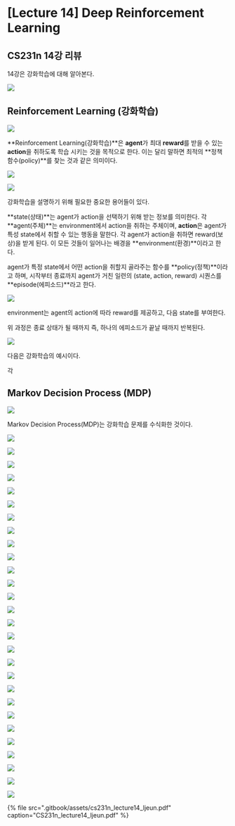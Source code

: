 # \[Lecture 14\] Deep Reinforcement Learning

## CS231n 14강 리뷰

14강은 강화학습에 대해 알아본다.

![](.gitbook/assets/cs231n_lecture14_ljeun_page-0001.jpg)

## Reinforcement Learning \(강화학습\)

![](.gitbook/assets/cs231n_lecture14_ljeun_page-0003.jpg)

**Reinforcement Learning\(강화학습\)**은 **agent**가 최대 **reward**를 받을 수 있는 **action**을 취하도록 학습 시키는 것을 목적으로 한다. 이는 달리 말하면 최적의 **정책 함수\(policy\)**를 찾는 것과 같은 의미이다.

![](.gitbook/assets/cs231n_lecture14_ljeun_page-0004.jpg)

![](.gitbook/assets/cs231n_lecture14_ljeun_page-0005.jpg)

강화학습을 설명하기 위해 필요한 중요한 용어들이 있다.

**state\(상태\)**는 agent가 action을 선택하기 위해 받는 정보를 의미한다. 각 **agent\(주체\)**는 environment에서 action을 취하는 주체이며, **action**은 agent가 특성 state에서 취할 수 있는 행동을 말한다. 각 agent가 action을 취하면 reward\(보상\)을 받게 된다. 이 모든 것들이 일어나는 배경을 **environment\(환경\)**이라고 한다. 

agent가 특정 state에서 어떤 action을 취할지 골라주는 함수를 **policy\(정책\)**이라고 하며, 시작부터 종료까지 agent가 거친 일련의 \(state, action, reward\) 시퀀스를 **episode\(에피소드\)**라고 한다.

![](.gitbook/assets/cs231n_lecture14_ljeun_page-0006.jpg)

environment는 agent의 action에 따라 reward를 제공하고, 다음 state를 부여한다.

위 과정은 종료 상태가 될 때까지 즉, 하나의 에피소드가 끝날 때까지 반복된다.

![](.gitbook/assets/cs231n_lecture14_ljeun_page-0007.jpg)

다음은 강화학습의 예시이다.

각

## Markov Decision Process \(MDP\)

![](.gitbook/assets/cs231n_lecture14_ljeun_page-0008.jpg)

Markov Decision Process\(MDP\)는 강화학습 문제를 수식화한 것이다.

![](.gitbook/assets/cs231n_lecture14_ljeun_page-0009.jpg)

![](.gitbook/assets/cs231n_lecture14_ljeun_page-0010.jpg)

![](.gitbook/assets/cs231n_lecture14_ljeun_page-0011.jpg)

![](.gitbook/assets/cs231n_lecture14_ljeun_page-0012.jpg)

![](.gitbook/assets/cs231n_lecture14_ljeun_page-0013.jpg)

![](.gitbook/assets/cs231n_lecture14_ljeun_page-0014.jpg)

![](.gitbook/assets/cs231n_lecture14_ljeun_page-0015.jpg)

![](.gitbook/assets/cs231n_lecture14_ljeun_page-0016.jpg)

![](.gitbook/assets/cs231n_lecture14_ljeun_page-0017.jpg)

![](.gitbook/assets/cs231n_lecture14_ljeun_page-0018.jpg)

![](.gitbook/assets/cs231n_lecture14_ljeun_page-0019.jpg)

![](.gitbook/assets/cs231n_lecture14_ljeun_page-0020.jpg)

![](.gitbook/assets/cs231n_lecture14_ljeun_page-0021.jpg)

![](.gitbook/assets/cs231n_lecture14_ljeun_page-0022.jpg)

![](.gitbook/assets/cs231n_lecture14_ljeun_page-0023.jpg)

![](.gitbook/assets/cs231n_lecture14_ljeun_page-0024.jpg)

![](.gitbook/assets/cs231n_lecture14_ljeun_page-0025.jpg)

![](.gitbook/assets/cs231n_lecture14_ljeun_page-0026.jpg)

![](.gitbook/assets/cs231n_lecture14_ljeun_page-0027.jpg)

![](.gitbook/assets/cs231n_lecture14_ljeun_page-0028.jpg)

![](.gitbook/assets/cs231n_lecture14_ljeun_page-0029.jpg)

![](.gitbook/assets/cs231n_lecture14_ljeun_page-0030.jpg)



![](.gitbook/assets/cs231n_lecture14_ljeun_page-0031.jpg)

![](.gitbook/assets/cs231n_lecture14_ljeun_page-0032.jpg)

![](.gitbook/assets/cs231n_lecture14_ljeun_page-0033.jpg)

![](.gitbook/assets/cs231n_lecture14_ljeun_page-0034.jpg)

![](.gitbook/assets/cs231n_lecture14_ljeun_page-0035.jpg)

![](.gitbook/assets/cs231n_lecture14_ljeun_page-0036.jpg)





{% file src=".gitbook/assets/cs231n\_lecture14\_ljeun.pdf" caption="CS231n\_lecture14\_ljeun.pdf" %}




